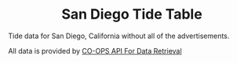 <h1 align="center">
  San Diego Tide Table
</h1>

Tide data for San Diego, California without all of the advertisements.

All data is provided by <a href="https://tidesandcurrents.noaa.gov/api/" target="_blank">CO-OPS API For Data Retrieval</a>
